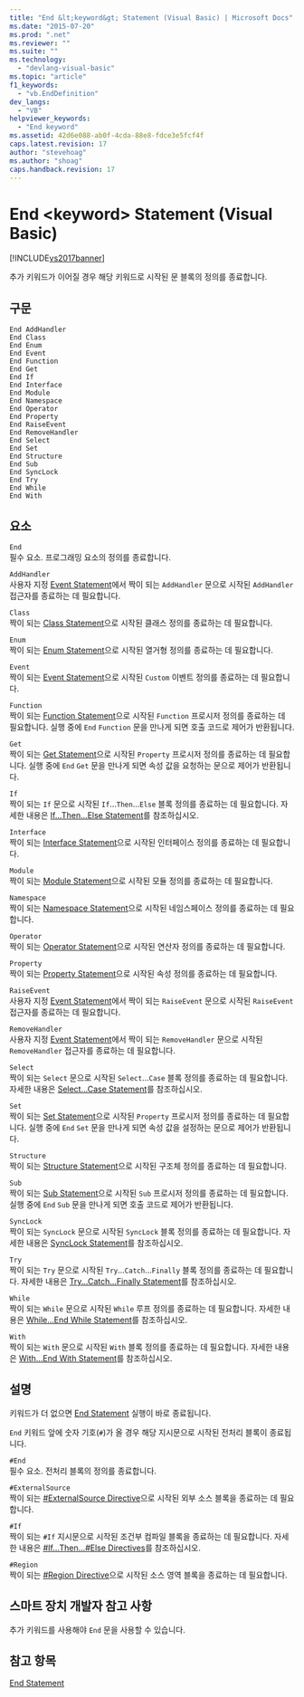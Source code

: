 ```yaml
---
title: "End &lt;keyword&gt; Statement (Visual Basic) | Microsoft Docs"
ms.date: "2015-07-20"
ms.prod: ".net"
ms.reviewer: ""
ms.suite: ""
ms.technology: 
  - "devlang-visual-basic"
ms.topic: "article"
f1_keywords: 
  - "vb.EndDefinition"
dev_langs: 
  - "VB"
helpviewer_keywords: 
  - "End keyword"
ms.assetid: 42d6e088-ab0f-4cda-88e8-fdce3e5fcf4f
caps.latest.revision: 17
author: "stevehoag"
ms.author: "shoag"
caps.handback.revision: 17
---
```

# End &lt;keyword&gt; Statement (Visual Basic)
[!INCLUDE[vs2017banner](../../../visual-basic/developing-apps/includes/vs2017banner.md)]

추가 키워드가 이어질 경우 해당 키워드로 시작된 문 블록의 정의를 종료합니다.  
  
## 구문  
  
```  
End AddHandler  
End Class   
End Enum   
End Event   
End Function   
End Get   
End If   
End Interface   
End Module   
End Namespace   
End Operator   
End Property   
End RaiseEvent  
End RemoveHandler  
End Select   
End Set   
End Structure   
End Sub   
End SyncLock   
End Try   
End While   
End With  
```  
  
## 요소  
 `End`  
 필수 요소.  프로그래밍 요소의 정의를 종료합니다.  
  
 `AddHandler`  
 사용자 지정 [Event Statement](../../../visual-basic/language-reference/statements/event-statement.md)에서 짝이 되는 `AddHandler` 문으로 시작된 `AddHandler` 접근자를 종료하는 데 필요합니다.  
  
 `Class`  
 짝이 되는 [Class Statement](../../../visual-basic/language-reference/statements/class-statement.md)으로 시작된 클래스 정의를 종료하는 데 필요합니다.  
  
 `Enum`  
 짝이 되는 [Enum Statement](../../../visual-basic/language-reference/statements/enum-statement.md)으로 시작된 열거형 정의를 종료하는 데 필요합니다.  
  
 `Event`  
 짝이 되는 [Event Statement](../../../visual-basic/language-reference/statements/event-statement.md)으로 시작된 `Custom` 이벤트 정의를 종료하는 데 필요합니다.  
  
 `Function`  
 짝이 되는 [Function Statement](../../../visual-basic/language-reference/statements/function-statement.md)으로 시작된 `Function` 프로시저 정의를 종료하는 데 필요합니다.  실행 중에 `End` `Function` 문을 만나게 되면 호출 코드로 제어가 반환됩니다.  
  
 `Get`  
 짝이 되는 [Get Statement](../../../visual-basic/language-reference/statements/get-statement.md)으로 시작된 `Property` 프로시저 정의를 종료하는 데 필요합니다.  실행 중에 `End` `Get` 문을 만나게 되면 속성 값을 요청하는 문으로 제어가 반환됩니다.  
  
 `If`  
 짝이 되는 `If` 문으로 시작된 `If`...`Then`...`Else` 블록 정의를 종료하는 데 필요합니다.  자세한 내용은 [If...Then...Else Statement](../../../visual-basic/language-reference/statements/if-then-else-statement.md)를 참조하십시오.  
  
 `Interface`  
 짝이 되는 [Interface Statement](../../../visual-basic/language-reference/statements/interface-statement.md)으로 시작된 인터페이스 정의를 종료하는 데 필요합니다.  
  
 `Module`  
 짝이 되는 [Module Statement](../../../visual-basic/language-reference/statements/module-statement.md)으로 시작된 모듈 정의를 종료하는 데 필요합니다.  
  
 `Namespace`  
 짝이 되는 [Namespace Statement](../../../visual-basic/language-reference/statements/namespace-statement.md)으로 시작된 네임스페이스 정의를 종료하는 데 필요합니다.  
  
 `Operator`  
 짝이 되는 [Operator Statement](../../../visual-basic/language-reference/statements/operator-statement.md)으로 시작된 연산자 정의를 종료하는 데 필요합니다.  
  
 `Property`  
 짝이 되는 [Property Statement](../../../visual-basic/language-reference/statements/property-statement.md)으로 시작된 속성 정의를 종료하는 데 필요합니다.  
  
 `RaiseEvent`  
 사용자 지정 [Event Statement](../../../visual-basic/language-reference/statements/event-statement.md)에서 짝이 되는 `RaiseEvent` 문으로 시작된 `RaiseEvent` 접근자를 종료하는 데 필요합니다.  
  
 `RemoveHandler`  
 사용자 지정 [Event Statement](../../../visual-basic/language-reference/statements/event-statement.md)에서 짝이 되는 `RemoveHandler` 문으로 시작된 `RemoveHandler` 접근자를 종료하는 데 필요합니다.  
  
 `Select`  
 짝이 되는 `Select` 문으로 시작된 `Select`...`Case` 블록 정의를 종료하는 데 필요합니다.  자세한 내용은 [Select...Case Statement](../../../visual-basic/language-reference/statements/select-case-statement.md)를 참조하십시오.  
  
 `Set`  
 짝이 되는 [Set Statement](../../../visual-basic/language-reference/statements/set-statement.md)으로 시작된 `Property` 프로시저 정의를 종료하는 데 필요합니다.  실행 중에 `End` `Set` 문을 만나게 되면 속성 값을 설정하는 문으로 제어가 반환됩니다.  
  
 `Structure`  
 짝이 되는 [Structure Statement](../../../visual-basic/language-reference/statements/structure-statement.md)으로 시작된 구조체 정의를 종료하는 데 필요합니다.  
  
 `Sub`  
 짝이 되는 [Sub Statement](../../../visual-basic/language-reference/statements/sub-statement.md)으로 시작된 `Sub` 프로시저 정의를 종료하는 데 필요합니다.  실행 중에 `End` `Sub` 문을 만나게 되면 호출 코드로 제어가 반환됩니다.  
  
 `SyncLock`  
 짝이 되는 `SyncLock` 문으로 시작된 `SyncLock` 블록 정의를 종료하는 데 필요합니다.  자세한 내용은 [SyncLock Statement](../../../visual-basic/language-reference/statements/synclock-statement.md)를 참조하십시오.  
  
 `Try`  
 짝이 되는 `Try` 문으로 시작된 `Try`...`Catch`...`Finally` 블록 정의를 종료하는 데 필요합니다.  자세한 내용은 [Try...Catch...Finally Statement](../../../visual-basic/language-reference/statements/try-catch-finally-statement.md)를 참조하십시오.  
  
 `While`  
 짝이 되는 `While` 문으로 시작된 `While` 루프 정의를 종료하는 데 필요합니다.  자세한 내용은 [While...End While Statement](../../../visual-basic/language-reference/statements/while-end-while-statement.md)를 참조하십시오.  
  
 `With`  
 짝이 되는 `With` 문으로 시작된 `With` 블록 정의를 종료하는 데 필요합니다.  자세한 내용은 [With...End With Statement](../../../visual-basic/language-reference/statements/with-end-with-statement.md)를 참조하십시오.  
  
## 설명  
 키워드가 더 없으면 [End Statement](../../../visual-basic/language-reference/statements/end-statement.md) 실행이 바로 종료됩니다.  
  
 `End` 키워드 앞에 숫자 기호\(`#`\)가 올 경우 해당 지시문으로 시작된 전처리 블록이 종료됩니다.  
  
 `#End`  
 필수 요소.  전처리 블록의 정의를 종료합니다.  
  
 `#ExternalSource`  
 짝이 되는 [\#ExternalSource Directive](../../../visual-basic/language-reference/directives/externalsource-directive.md)으로 시작된 외부 소스 블록을 종료하는 데 필요합니다.  
  
 `#If`  
 짝이 되는 `#If` 지시문으로 시작된 조건부 컴파일 블록을 종료하는 데 필요합니다.  자세한 내용은 [\#If...Then...\#Else Directives](../../../visual-basic/language-reference/directives/if-then-else-directives.md)를 참조하십시오.  
  
 `#Region`  
 짝이 되는 [\#Region Directive](../../../visual-basic/language-reference/directives/region-directive.md)으로 시작된 소스 영역 블록을 종료하는 데 필요합니다.  
  
## 스마트 장치 개발자 참고 사항  
 추가 키워드를 사용해야 `End` 문을 사용할 수 있습니다.  
  
## 참고 항목  
 [End Statement](../../../visual-basic/language-reference/statements/end-statement.md)